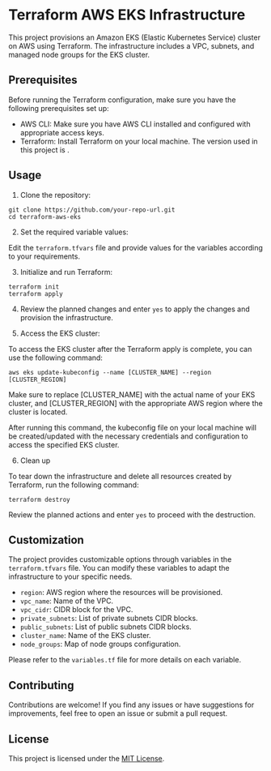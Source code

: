 # Terraform AWS EKS Infrastructure

This project provisions an Amazon EKS (Elastic Kubernetes Service) cluster on AWS using Terraform. The infrastructure includes a VPC, subnets, and managed node groups for the EKS cluster.

## Prerequisites

Before running the Terraform configuration, make sure you have the following prerequisites set up:

- AWS CLI: Make sure you have AWS CLI installed and configured with appropriate access keys.
- Terraform: Install Terraform on your local machine. The version used in this project is <version>.

## Usage

1. Clone the repository:
```shell
git clone https://github.com/your-repo-url.git
cd terraform-aws-eks
```

2. Set the required variable values:

Edit the `terraform.tfvars` file and provide values for the variables according to your requirements.

3. Initialize and run Terraform:

```shell
terraform init
terraform apply
```

4. Review the planned changes and enter `yes` to apply the changes and provision the infrastructure.

5. Access the EKS cluster:

To access the EKS cluster after the Terraform apply is complete, you can use the following command:

```shell
aws eks update-kubeconfig --name [CLUSTER_NAME] --region [CLUSTER_REGION]
```

Make sure to replace [CLUSTER_NAME] with the actual name of your EKS cluster, and [CLUSTER_REGION] with the appropriate AWS region where the cluster is located.

After running this command, the kubeconfig file on your local machine will be created/updated with the necessary credentials and configuration to access the specified EKS cluster.

6. Clean up

To tear down the infrastructure and delete all resources created by Terraform, run the following command:

```shell
terraform destroy
```

Review the planned actions and enter `yes` to proceed with the destruction.

## Customization

The project provides customizable options through variables in the `terraform.tfvars` file. You can modify these variables to adapt the infrastructure to your specific needs.

- `region`: AWS region where the resources will be provisioned.
- `vpc_name`: Name of the VPC.
- `vpc_cidr`: CIDR block for the VPC.
- `private_subnets`: List of private subnets CIDR blocks.
- `public_subnets`: List of public subnets CIDR blocks.
- `cluster_name`: Name of the EKS cluster.
- `node_groups`: Map of node groups configuration.

Please refer to the `variables.tf` file for more details on each variable.

## Contributing

Contributions are welcome! If you find any issues or have suggestions for improvements, feel free to open an issue or submit a pull request.

## License

This project is licensed under the [MIT License](LICENSE).

